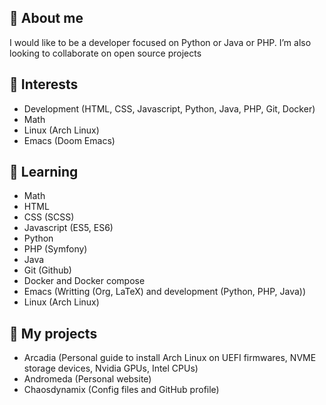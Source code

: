 ## 👋 About me
I would like to be a developer focused on Python or Java or PHP. I’m also looking to collaborate on open source projects

## 👀 Interests
- Development (HTML, CSS, Javascript, Python, Java, PHP, Git, Docker)
- Math
- Linux (Arch Linux)
- Emacs (Doom Emacs)

## 🌱 Learning
- Math
- HTML
- CSS (SCSS)
- Javascript (ES5, ES6)
- Python
- PHP (Symfony)
- Java
- Git (Github)
- Docker and Docker compose
- Emacs (Writting (Org, LaTeX) and development (Python, PHP, Java))
- Linux (Arch Linux)

## 🚀 My projects
- Arcadia (Personal guide to install Arch Linux on UEFI firmwares, NVME storage devices, Nvidia GPUs, Intel CPUs)
- Andromeda (Personal website)
- Chaosdynamix (Config files and GitHub profile)
